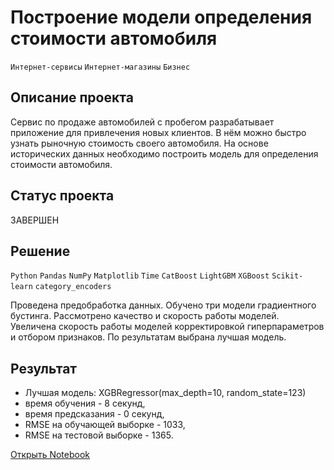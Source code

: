 # Построение модели определения стоимости автомобиля

`Интернет-сервисы` `Интернет-магазины` `Бизнес`

## Описание проекта

Сервис по продаже автомобилей с пробегом  разрабатывает приложение для привлечения новых клиентов. В нём можно быстро узнать рыночную стоимость своего автомобиля. На основе исторических данных необходимо построить модель для определения стоимости автомобиля.

## Статус проекта

ЗАВЕРШЕН

## Решение

`Python` `Pandas` `NumPy` `Matplotlib` `Time` `CatBoost` `LightGBM` `XGBoost` `Scikit-learn` `category_encoders`

Проведена предобработка данных. Обучено три модели градиентного бустинга. Рассмотрено качество и скорость работы моделей. Увеличена скорость работы моделей корректировкой гиперпараметров и отбором признаков. По результатам выбрана лучшая модель.

## Результат

- Лучшая модель: XGBRegressor(max_depth=10, random_state=123)
- время обучения - 8 секунд,
- время предсказания - 0 секунд,
- RMSE на обучающей выборке - 1033,
- RMSE на тестовой выборке - 1365.

[Открыть Notebook](https://github.com/Kri5PO/Projects/blob/main/10_Построение_модели_определения_стоимости_автомобиля/auto.ipynb)


```python

```
